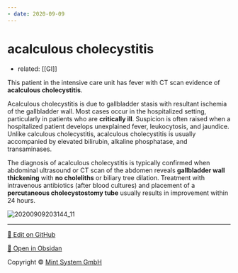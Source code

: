 ```yaml
---
- date: 2020-09-09
---
```


# acalculous cholecystitis

- related: [[GI]]

This patient in the intensive care unit has fever with CT scan evidence of **acalculous cholecystitis**.

Acalculous cholecystitis is due to gallbladder stasis with resultant ischemia of the gallbladder wall.  Most cases occur in the hospitalized setting, particularly in patients who are **critically ill**.  Suspicion is often raised when a hospitalized patient develops unexplained fever, leukocytosis, and jaundice.  Unlike calculous cholecystitis, acalculous cholecystitis is usually accompanied by elevated bilirubin, alkaline phosphatase, and transaminases.

The diagnosis of acalculous cholecystitis is typically confirmed when abdominal ultrasound or CT scan of the abdomen reveals **gallbladder wall thickening** with **no choleliths** or biliary tree dilation.  Treatment with intravenous antibiotics (after blood cultures) and placement of a **percutaneous cholecystostomy tube** usually results in improvement within 24 hours.

![20200909203144_11](https://photos.thisispiggy.com/file/wikiFiles/20200909203144_11.png)


<hr>

[📝 Edit on GitHub](https://github.com/Mint-System/Knowledge/blob/master/acalculous%20cholecystitis.md)

[📂 Open in Obsidan](obsidian://open?vault=Knowledge%20Mint%20System&file=acalculous%20cholecystitis.md ':target=_self')

<footer>Copyright © <a href="https://www.mint-system.ch/">Mint System GmbH</a></footer>